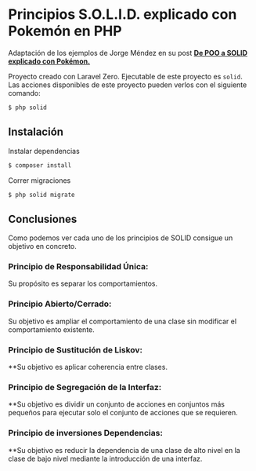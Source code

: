 # Principios S.O.L.I.D. explicado con Pokemón en PHP

Adaptación de los ejemplos de Jorge Méndez en su post [**De POO a SOLID explicado con
Pokémon.**](https://dev.to/konami12/de-poo-a-solid-explicado-con-pokemon-2bn5)

Proyecto creado con Laravel Zero. Ejecutable de este proyecto es `solid`. Las acciones disponibles de este proyecto
pueden verlos con el siguiente comando:

```bash
$ php solid
```

## Instalación

Instalar dependencias

```bash   
$ composer install
```

Correr migraciones

```bash
$ php solid migrate   
```


## Conclusiones
Como podemos ver cada uno de los principios de SOLID consigue un objetivo en concreto.

### Principio de Responsabilidad Única:
Su propósito es separar los comportamientos.

### Principio Abierto/Cerrado:
Su objetivo es ampliar el comportamiento de una clase sin modificar el comportamiento existente.

### Principio de Sustitución de Liskov:
**Su objetivo es aplicar coherencia entre clases.

### Principio de Segregación de la Interfaz:
**Su objetivo es dividir un conjunto de acciones en conjuntos más pequeños para ejecutar solo el conjunto de acciones que se requieren.

### Principio de inversiones Dependencias:
**Su objetivo es reducir la dependencia de una clase de alto nivel en la clase de bajo nivel mediante la introducción de una interfaz.
